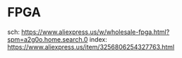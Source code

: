 # FPGA
sch: https://www.aliexpress.us/w/wholesale-fpga.html?spm=a2g0o.home.search.0 index: https://www.aliexpress.us/item/3256806254327763.html
